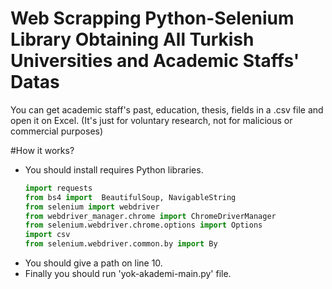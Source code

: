 # Web Scrapping Python-Selenium Library Obtaining  All Turkish Universities and Academic Staffs' Datas
You can get academic staff's past, education, thesis, fields in a .csv file and open it on Excel. 
(It's just for voluntary research, not for malicious or commercial purposes)

#How it works?
* You should install requires Python libraries.
  ```python
  import requests
  from bs4 import  BeautifulSoup, NavigableString
  from selenium import webdriver
  from webdriver_manager.chrome import ChromeDriverManager
  from selenium.webdriver.chrome.options import Options
  import csv
  from selenium.webdriver.common.by import By
  ```
* You should give a path on line 10.
* Finally you should run 'yok-akademi-main.py' file.
